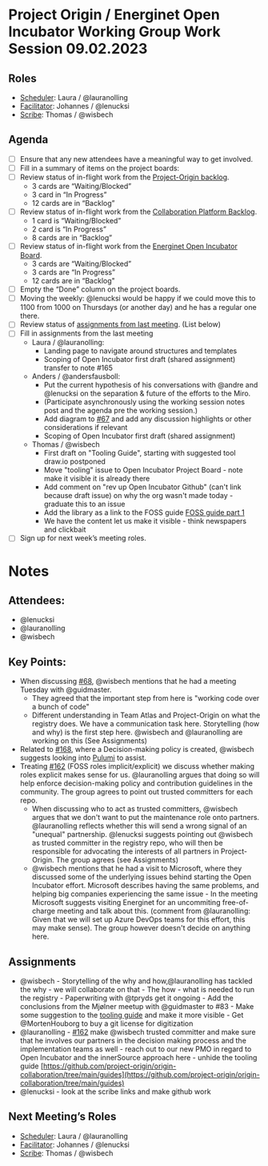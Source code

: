 # Project Origin / Energinet Open Incubator Working Group Work Session 09.02.2023

## Roles
- [Scheduler](Scheduler): Laura / @lauranolling 
- [Facilitator](Facilitator): Johannes / @lenucksi 
- [Scribe](Scribe): Thomas / @wisbech 

## Agenda
- [ ] Ensure that any new attendees have a meaningful way to get involved.
- [ ] Fill in a summary of items on the project boards:
- [ ] Review status of in-flight work from the [Project-Origin backlog](https://github.com/orgs/project-origin/projects/6/views/1).
  - 3 cards are “Waiting/Blocked”
  - 3 card in “In Progress” 
  - 12 cards are in “Backlog” 
- [ ] Review status of in-flight work from the [Collaboration Platform Backlog](https://github.com/orgs/project-origin/projects/2/views/1).
  - 1 card is “Waiting/Blocked” 
  - 2 card is “In Progress” 
  - 8 cards are in “Backlog” 
- [ ] Review status of in-flight work from the [Energinet Open Incubator Board](https://github.com/orgs/project-origin/projects/11/views/2).
  - 3 cards are “Waiting/Blocked”
  - 3 cards are “In Progress” 
  - 12 cards are in “Backlog"
- [ ] Empty the “Done” column on the project boards.
- [ ] Moving the weekly: @lenucksi would be happy if we could move this to 1100 from 1000 on Thursdays (or another day) and he has a regular one there.
- [ ] Review status of [assignments from last meeting](https://github.com/project-origin/origin-collaboration/blob/main/meeting-minutes/project-origin-working-session-02-02-2023.md). (List below)
- [ ] Fill in assignments from the last meeting
  - Laura / @lauranolling:
    - Landing page to navigate around structures and templates
    - Scoping of Open Incubator first draft (shared assignment) transfer to note #165 
  - Anders / @andersfausboll:
    - Put the current hypothesis of his conversations with @andre and @lenucksi on the separation & future of the efforts to the Miro.  
    - (Participate asynchronously using the working session notes post and the agenda pre the working session.)
    - Add diagram to [#67](https://github.com/project-origin/origin-collaboration/issues/67) and add any discussion highlights or other considerations if relevant 
    - Scoping of Open Incubator first draft (shared assignment)
  - Thomas / @wisbech 
    - First draft on "Tooling Guide", starting with suggested tool draw.io  postponed 
    - Move "tooling" issue to Open Incubator Project Board - note make it visible it is already there
    - Add comment on "rev up Open Incubator Github" (can't link because draft issue) on why the org wasn't made today - graduate this to an issue
    - Add the library as a link to the FOSS guide [FOSS guide part 1](https://github.com/orgs/project-origin/projects/11/views/1?pane=issue&itemId=19492319)
    - We have the content let us make it visible - think newspapers and clickbait
- [ ] Sign up for next week’s meeting roles.

# Notes

## Attendees:
- @lenucksi 
- @lauranolling 
- @wisbech 

## Key Points:
- When discussing [#68](https://github.com/project-origin/origin-collaboration/issues/68), @wisbech mentions that he had a meeting Tuesday with @guidmaster. 
    - They agreed that the important step from here is "working code over a bunch of code" 
    - Different understanding in Team Atlas and Project-Origin on what the registry does. We have a communication task here. Storytelling (how and why) is the first step here. @wisbech and @lauranolling are working on this (See Assignments) 
- Related to [#168](https://github.com/project-origin/origin-collaboration/pull/168), where a Decision-making policy is created, @wisbech suggests looking into [Pulumi](https://www.pulumi.com/docs/guides/continuous-delivery/github-actions/) to assist.
- Treating [#162](https://github.com/project-origin/origin-collaboration/issues/162) (FOSS roles implicit/explicit) we discuss whether making roles explicit makes sense for us. @lauranolling argues that doing so will help enforce decision-making policy and contribution guidelines in the community. The group agrees to point out trusted committers for each repo. 
    - When discussing who to act as trusted committers, @wisbech argues that we don't want to put the maintenance role onto partners. @lauranolling reflects whether this will send a wrong signal of an "unequal" partnership. @lenucksi suggests pointing out @wisbech as trusted committer in the registry repo, who will then be responsible for advocating the interests of all partners in Project-Origin. The group agrees (see Assignments)
    - @wisbech mentions that he had a visit to Microsoft, where they discussed some of the underlying issues behind starting the Open Incubator effort. Microsoft describes having the same problems, and helping big companies experiencing the same issue - In the meeting Microsoft suggests visiting Energinet for an uncommiting free-of-charge meeting and talk about this. (comment from @lauranolling: Given that we will set up Azure DevOps teams for this effort, this may make sense). The group however doesn't decide on anything here. 

## Assignments
- @wisbech 
        - Storytelling of the why and how,@lauranolling  has tackled the why - we will collaborate on that
        - The how - what is needed to run the registry
        - Paperwriting with @tpryds get it ongoing 
        - Add the conclusions from the Mjølner meetup with @guidmaster to #83 
        - Make some suggestion to the [tooling guide](https://github.com/project-origin/origin-collaboration/tree/main/guides) and make it more visible
        - Get @MortenHouborg to buy a git license for digitization
- @lauranolling
        - [#162](https://github.com/project-origin/origin-collaboration/issues/162) make @wisbech trusted committer and make sure that he involves our partners in the decision making process and the implementation teams as well
        - reach out to our new PMO in regard to Open Incubator and the innerSource approach here
        - unhide the tooling guide [https://github.com/project-origin/origin-collaboration/tree/main/guides](https://github.com/project-origin/origin-collaboration/tree/main/guides)
- @lenucksi 
         - look at the scribe links and make github work 
        
        

## Next Meeting’s Roles

- [Scheduler](https://github.com/project-origin/origin-collaboration/blob/main/meeting-docs/roles.md#scheduler):  Laura / @lauranolling 
- [Facilitator](https://github.com/project-origin/origin-collaboration/blob/main/meeting-docs/roles.md#facilitator): Johannes / @lenucksi 
- [Scribe](https://github.com/project-origin/origin-collaboration/blob/main/meeting-docs/roles.md#scribe): Thomas / @wisbech 

<!-- something tells me we need to fix the anchorlink style use here... -->
[project board Project-Origin]: https://github.com/orgs/project-origin/projects/6/views/2

[project board collaboration platform]: https://github.com/orgs/project-origin/projects/2/views/1
[project board Energinet Open Incubator]: https://github.com/orgs/project-origin/projects/11

[Scheduler]:https://github.com/project-origin/origin-collaboration/blob/main/meeting-docs/roles.md#scheduler
[Facilitator]:https://github.com/project-origin/origin-collaboration/blob/main/meeting-docs/roles.md#facilitator
[Scribe]:https://github.com/project-origin/origin-collaboration/blob/main/meeting-docs/roles.md#scribe

